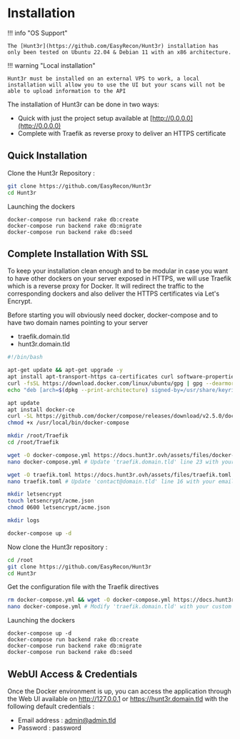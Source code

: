 # Installation

!!! info "OS Support"

    The [Hunt3r](https://github.com/EasyRecon/Hunt3r) installation has only been tested on Ubuntu 22.04 & Debian 11 with an x86 architecture.

!!! warning "Local installation"

    Hunt3r must be installed on an external VPS to work, a local installation will allow you to use the UI but your scans will not be able to upload information to the API

The installation of Hunt3r can be done in two ways:

- Quick with just the project setup available at [http://0.0.0.0](http://0.0.0.0)
- Complete with Traefik as reverse proxy to deliver an HTTPS certificate

## Quick Installation

Clone the Hunt3r Repository :

```bash
git clone https://github.com/EasyRecon/Hunt3r
cd Hunt3r
```

Launching the dockers

```docker
docker-compose run backend rake db:create
docker-compose run backend rake db:migrate
docker-compose run backend rake db:seed
```
    
## Complete Installation With SSL

To keep your installation clean enough and to be modular in case you want to have other dockers on your server exposed in HTTPS, we will use Traefik which is a reverse proxy for Docker.
It will redirect the traffic to the corresponding dockers and also deliver the HTTPS certificates via Let's Encrypt.

Before starting you will obviously need docker, docker-compose and to have two domain names pointing to your server

- traefik.domain.tld
- hunt3r.domain.tld

```bash
#!/bin/bash

apt-get update && apt-get upgrade -y
apt install apt-transport-https ca-certificates curl software-properties-common
curl -fsSL https://download.docker.com/linux/ubuntu/gpg | gpg --dearmor -o /usr/share/keyrings/docker-archive-keyring.gpg
echo "deb [arch=$(dpkg --print-architecture) signed-by=/usr/share/keyrings/docker-archive-keyring.gpg] https://download.docker.com/linux/ubuntu $(lsb_release -cs) stable" | sudo tee /etc/apt/sources.list.d/docker.list > /dev/null

apt update
apt install docker-ce
curl -SL https://github.com/docker/compose/releases/download/v2.5.0/docker-compose-linux-x86_64 -o /usr/local/bin/docker-compose
chmod +x /usr/local/bin/docker-compose

mkdir /root/Traefik
cd /root/Traefik

wget -O docker-compose.yml https://docs.hunt3r.ovh/assets/files/docker-compose.traefik.yml
nano docker-compose.yml # Update 'traefik.domain.tld' line 23 with your custom subdomain

wget -O traefik.toml https://docs.hunt3r.ovh/assets/files/traefik.toml
nano traefik.toml # Update 'contact@domain.tld' line 16 with your email

mkdir letsencrypt
touch letsencrypt/acme.json
chmod 0600 letsencrypt/acme.json

mkdir logs

docker-compose up -d
```

Now clone the Hunt3r repository :

```bash
cd /root
git clone https://github.com/EasyRecon/Hunt3r
cd Hunt3r
```

Get the configuration file with the Traefik directives

```bash
rm docker-compose.yml && wget -O docker-compose.yml https://docs.hunt3r.ovh/assets/files/docker-compose.hunt3r.yml
nano docker-compose.yml # Modify 'traefik.domain.tld' with your custom domain line 58
```

Launching the dockers

```docker
docker-compose up -d
docker-compose run backend rake db:create
docker-compose run backend rake db:migrate
docker-compose run backend rake db:seed
```

## WebUI Access & Credentials

Once the Docker environment is up, you can access the application through the Web UI available on http://127.0.0.1 or https://hunt3r.domain.tld with the following default credentials :

- Email address : admin@admin.tld
- Password : password
